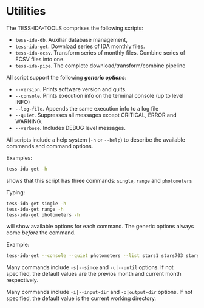 # Utilities

The TESS-IDA-TOOLS comprises the following scripts:
* `tess-ida-db`. Auxiliar database management,
* `tess-ida-get`. Download series of IDA monthly files.
* `tess-ida-ecsv`. Transform series of monthly files. Combine series of ECSV files into one.
* `tess-ida-pipe`. The complete download/transform/combine pipeline 

All script support the following ***generic options***:
* `--version`. Prints software version and quits.
* `--console`. Prints execution info on the terminal console (up to level INFO)
* `--log-file`. Appends the same execution info to a log file
* `--quiet`. Suppresses all messages except CRITICAL, ERROR and WARNING.
* `--verbose`. Includes DEBUG level messages.

All scripts include a help system (`-h` or `--help`) to describe the available commands and command options.

Examples:

```bash
tess-ida-get -h
```

shows that this script has three commands: `single`, `range` and `photometers`

Typing:

```bash
tess-ida-get single -h
tess-ida-get range -h
tess-ida-get photometers -h
```

will show available options for each command. The generic options always come *before* the command.

Example:

```bash
tess-ida-get --console --quiet photometers --list stars1 stars703 stars328 --since 2024-03 --until 2024-07
```

Many commands include `-s|--since` and `-u|--until` options. 
If not specified, the default values are the previos month and current month respectively.

Many commands include `-i|--input-dir` and `-o|output-dir` options.
If not specified, the default value is the current working directory.
